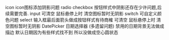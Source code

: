 icon
icon图标添加阴影问题
radio  checkbox
按钮样式中阴影还存在少许问题,后续需要完善.
input
可清空 鼠标悬停上时 清空图标暂时无阴影
switch
可自定义颜色问题
select
输入框最后面箭头做成按钮样式有待商榷
可清空 鼠标悬停上时 清空图标暂时无阴影
DatePicker 日期选择器 (多遗留问题)
禁用的日期背景无法做成描边
默认日期因为有些样式找不到 所以没做成空心圆状态
